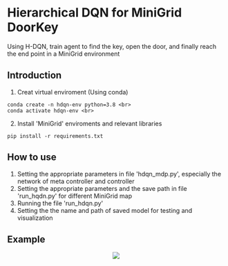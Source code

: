 # Hierarchical DQN for MiniGrid DoorKey
Using H-DQN, train agent to find the key, open the door, and finally reach the end point in a MiniGrid environment

## Introduction
1. Creat virtual enviroment (Using conda)
```
conda create -n hdqn-env python=3.8 <br>
conda activate hdqn-env <br>
```
2. Install 'MiniGrid' enviroments and relevant libraries
```
pip install -r requirements.txt
```

## How to use
1. Setting the appropriate parameters in file 'hdqn_mdp.py', especially the network of meta controller and controller
2. Setting the appropriate parameters and the save path in file 'run_hqdn.py' for different MiniGrid map
3. Running the file 'run_hdqn.py'
4. Setting the the name and path of saved model for testing and visualization

## Example
<p align="center"><img src="results/MiniGrid 8x8 DoorKey/test-ep800.gif"></p>
